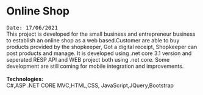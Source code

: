 # Online Shop
<kbd>Date: 17/06/2021</kbd><br>
This project is developed for the small business and entrepreneur business to establish an online shop as a web based.Customer are able to buy products provided 
by the shopkeeper, Got a digital receipt, Shopkeeper can post products and manage. It is developed using .net core 3.1 version and seperated RESP API and WEB project both using 
.net core. Some development are still coming for mobile integration and improvements.
<br><br>
<b>Technologies:</b><br>
C#,ASP .NET CORE MVC,HTML,CSS, JavaScript,JQuery,Bootstrap
